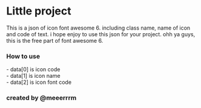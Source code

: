 <h1>Little project</h1>

<p>This is a json of icon font awesome 6. including class name, name of icon and code of text. i hope enjoy to use this json for your project. ohh ya guys, this is the free part of font awesome 6.</p>

<h3> How to use </h3>
 - data[0] is icon code <br>
 - data[1] is icon name <br>
 - data[2] is icon font code <br>

<h3>created by @meeerrrm</h3>
